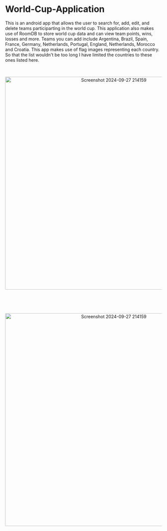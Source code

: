 # World-Cup-Application

<p align="left">
  This is an android app that allows the user to search for, add, edit, and delete teams participarting in the world cup. This application also makes use of RoomDB to store world cup data and can view team points, wins, losses and more. Teams you can add include Argentina, Brazil, Spain, France, Germany, Netherlands, Portugal, England, Netherlands, Morocco and Croatia. This app makes use of flag images representing each country. So that the list wouldn't be too long I have limited the countries to these ones listed here. 
</p>

<br><p align="center">
  <img width="683" alt="Screenshot 2024-09-27 214159" src="https://github.com/user-attachments/assets/94b58643-c482-4853-b54d-7a0fe4c85b3e">
</p><br>

<br><p align="center">
  <img width="683" alt="Screenshot 2024-09-27 214159" src="https://github.com/user-attachments/assets/ca878422-4be9-4c20-a807-f3ba2ed367ed">
</p><br>




